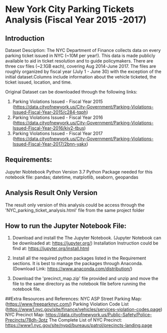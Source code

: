 # New York City Parking Tickets Analysis (Fiscal Year 2015 -2017)

## Introduction
Dataset Desciption: The NYC Department of Finance collects data on every parking ticket issued in NYC (~10M per year!). This data is made publicly available to aid in ticket resolution and to guide policymakers. There are three csv files (~2.1GB each), covering Aug 2014-June 2017. The files are roughly organized by fiscal year (July 1 - June 30) with the exception of the initial dataset.Columns include information about the vehicle ticketed, the ticket issued, location, and time.

Original Dataset can be downloaded through the following links:

1. Parking Violations Issued - Fiscal Year 2015 (https://data.cityofnewyork.us/City-Government/Parking-Violations-Issued-Fiscal-Year-2015/c284-tqph)
2. Parking Violations Issued - Fiscal Year 2016 (https://data.cityofnewyork.us/City-Government/Parking-Violations-Issued-Fiscal-Year-2016/kiv2-tbus)
3. Parking Violations Issued - Fiscal Year 2017 (https://data.cityofnewyork.us/City-Government/Parking-Violations-Issued-Fiscal-Year-2017/2bnn-yakx)

## Requirements:
Jupyter Nobtebook
Python Version 3.7
Python Package needed for this notebook file: pandas; datetime, matplotlib, seaborn, geopandas

## Analysis Result Only Version
The result only version of this analysis could be access through the 'NYC_parking_ticket_analysis.html' file from the same project folder

## How to run the Jupyter Notebook File:
1.  Download and install the The Jupyter Notebook. (Jupyter Notebook can be downloaded at: https://jupyter.org/)
Installation Instruction could be find at: https://jupyter.org/install.html

2. Install all the required python packages listed in the Requirement sections. It is best to manage the packages through Anaconda. (Download Link: https://www.anaconda.com/distribution/)


3. Download the 'precinct_map.zip' file provided and unzip and move the file to the same directory as the notebook file before running the notebook file. 


##Extra Resources and References:
NYC ASP Street Parking Map: (https://www.freeparknyc.com/)
Parking Violation Code List (https://www1.nyc.gov/site/finance/vehicles/services-violation-codes.page)
NYC Precinct Map: https://data.cityofnewyork.us/Public-Safety/Police-Precincts/78dh-3ptz
The Complete List of NYC Precinct: https://www1.nyc.gov/site/nypd/bureaus/patrol/precincts-landing.page
